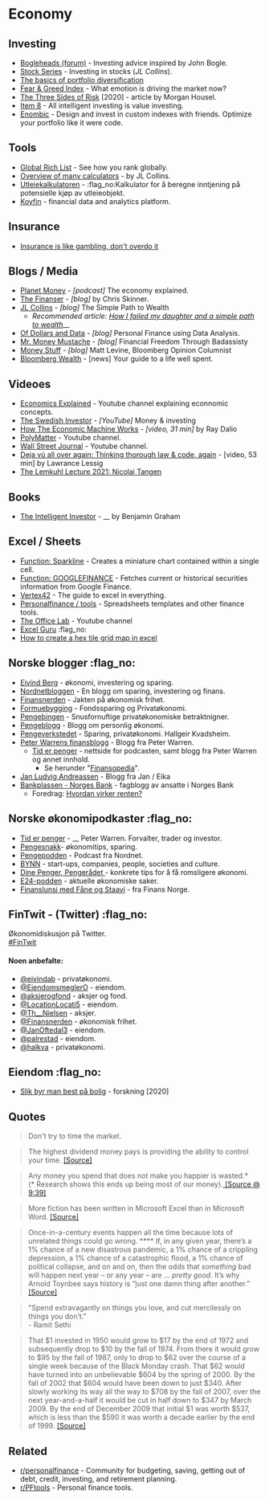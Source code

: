 # Economy

## Investing

* [Bogleheads (forum)](https://www.bogleheads.org/forum/index.php) - Investing advice inspired by John Bogle.
* [Stock Series](https://jlcollinsnh.com/stock-series/) - Investing in stocks (_JL Collins_).
* [The basics of portfolio diversification](https://twitter.com/10kdiver/status/1281968727089573889)
* [Fear & Greed Index](https://money.cnn.com/data/fear-and-greed/) - What emotion is driving the market now?
* [The Three Sides of Risk](https://www.collaborativefund.com/blog/the-three-sides-of-risk/) \[2020] - article by Morgan Housel.
* [Item 8](https://item8.neocities.org) - All intelligent investing is value investing.
* [Enombic](https://enombic.com) - Design and invest in custom indexes with friends. Optimize your portfolio like it were code.

## Tools

* [Global Rich List](http://www.globalrichlist.com) - See how you rank globally.
* [Overview of many calculators](https://jlcollinsnh.com/calculators/) - by JL Collins.
* [Utleiekalkulatoren](http://utleiekalkulatoren.trifektum.no) - :flag\_no:Kalkulator for å beregne inntjening på potensielle kjøp av utleieobjekt.
* [Koyfin](https://www.koyfin.com) - financial data and analytics platform.

## Insurance

* [Insurance is like gambling, don't overdo it](https://blog.viktomas.com/posts/insurance/)

## Blogs / Media

* [Planet Money](https://www.npr.org/sections/money/) - _\[podcast]_ The economy explained.
* [The Finanser](https://blogg.nordnet.no) - _\[blog]_ by Chris Skinner.
* [JL Collins](https://jlcollinsnh.com) - _\[blog]_ The Simple Path to Wealth
  * _Recommended article:_ [_How I failed my daughter and a simple path to wealth_](https://jlcollinsnh.com/2011/06/08/how-i-failed-my-daughter-and-a-simple-path-to-wealth/)__
* [Of Dollars and Data](https://ofdollarsanddata.com) - _\[blog]_ Personal Finance using Data Analysis.
* [Mr. Money Mustache](https://www.mrmoneymustache.com) - _\[blog]_ Financial Freedom Through Badassisty
* [Money Stuff](https://www.bloomberg.com/opinion/authors/ARbTQlRLRjE/matthew-s-levine) - _\[blog]_ Matt Levine, Bloomberg Opinion Columnist
* [Bloomberg Wealth](https://www.bloomberg.com/wealth) - \[news] Your guide to a life well spent.



## Videoes

* [Economics Explained](https://www.youtube.com/channel/UCZ4AMrDcNrfy3X6nsU8-rPg) - Youtube channel explaining econnomic concepts.
* [The Swedish Investor](https://www.youtube.com/channel/UCAeAB8ABXGoGMbXuYPmiu2A) - _\[YouTube]_ Money & investing
* [How The Economic Machine Works](https://www.youtube.com/watch?v=PHe0bXAIuk0) - _\[video, 31 min]_ by Ray Dalio
* [PolyMatter](https://www.youtube.com/channel/UCgNg3vwj3xt7QOrcIDaHdFg) - Youtube channel.
* [Wall Street Journal](https://www.youtube.com/channel/UCK7tptUDHh-RYDsdxO1-5QQ) - Youtube channel.
* [Deja vú all over again: Thinking thorough law & code, again](https://vimeo.com/148665401) - \[video, 53 min] by Lawrance Lessig
* [The Lemkuhl Lecture 2021: Nicolai Tangen](https://www.youtube.com/watch?v=ggUAisQ5IpM)

## Books

* [The Intelligent Investor](https://www.goodreads.com/book/show/106835.The\_Intelligent\_Investor) - __ by Benjamin Graham

## Excel / Sheets

* [Function: Sparkline](https://support.google.com/docs/answer/3093289?hl=en\&ref\_topic=3105411) - Creates a miniature chart contained within a single cell.
* [Function: GOOGLEFINANCE](https://support.google.com/docs/answer/3093281?hl=en) - Fetches current or historical securities information from Google Finance.
* [Vertex42](https://www.vertex42.com) - The guide to excel in everything.
* [Personalfinance / tools](https://www.reddit.com/r/personalfinance/wiki/tools) - Spreadsheets templates and other finance tools.
* [The Office Lab](https://www.youtube.com/channel/UCKsfJnvC-HCoEQEEIKZIzQQ) - Youtube channel
* [Excel Guru](https://www.excelguru.no) :flag\_no:&#x20;
* [How to create a hex tile grid map in excel](https://simplexct.com/how-to-create-a-hex-tile-grid-map-in-excel)

## Norske blogger :flag\_no:&#x20;

* [Eivind Berg](https://www.eivindberg.no) - økonomi, investering og sparing.&#x20;
* [Nordnetbloggen](https://blogg.nordnet.no) - En blogg om sparing, investering og finans.
* [Finansnerden](https://www.finansnerden.no) - Jakten på økonomisk frihet.
* [Formuebygging](https://www.formuebygging.com) - Fondssparing og Privatøkonomi.
* [Pengebingen](https://pengebingen.blogspot.com) - Snusfornuftige privatøkonomiske betraktnigner.
* [Pengeblogg](https://pengeblogg.bloggnorge.com) - Blogg om personlig økonomi.
* [Pengeverkstedet](https://pengeverkstedet.no) - Sparing, privatøkonomi. Hallgeir Kvadsheim.
* [Peter Warrens finansblogg](http://www.peterwarren.no) - Blogg fra Peter Warren.
  * [Tid er penger](https://www.tiderpenger.no) - nettside for podcasten, samt blogg fra Peter Warren og annet innhold.
    * Se herunder "[Finansopedia](https://www.tiderpenger.no/finansopedia/)".
* [Jan Ludvig Andreassen](https://jansblogg.eika.no) - Blogg fra Jan / Eika
* [Bankplassen - Norges Bank](https://bankplassen.norges-bank.no) - fagblogg av ansatte i Norges Bank
  * Foredrag: [Hvordan virker renten?](https://www.norges-bank.no/aktuelt/nyheter-og-hendelser/Foredrag-og-taler/2018/2018-09-25-cme/)

## Norske økonomipodkaster :flag\_no:&#x20;

* [Tid er penger](https://podcasts.apple.com/no/podcast/tid-er-penger-en-podcast-med-peter-warren/id1229260798) - __ Peter Warren. Forvalter, trader og investor.
* [Pengesnakk](https://www.pengesnakk.no)- økonomitips, sparing.
* [Pengepodden](https://www.nordnet.no/blogg/pengepodden/) - Podcast fra Nordnet.
* [BYNN](https://bynorthernnorway.com/category/podcast/) - start-ups, companies, people, societies and culture.
* [Dine Penger, Pengerådet ](https://www.dinepenger.no/pengeradet)- konkrete tips for å få romsligere økonomi.
* [E24-podden](https://e24.no/podcast/e24-podden/) - aktuelle økonomiske saker.
* [Finanslunsj med Fåne og Staavi](https://www.finansnorge.no/aktuelt/nyheter/finanslunsj/) - fra Finans Norge.

## FinTwit - (Twitter) :flag\_no:&#x20;

Økonomidiskusjon på Twitter. \
[#FinTwit](https://twitter.com/hashtag/fintwit?src=hashtag\_click)

#### Noen anbefalte:

* [@eivindab](https://twitter.com/eivindab) - privatøkonomi.
* [@EiendomsmeglerO](https://twitter.com/EiendomsmeglerO) - eiendom.
* [@aksjerogfond](https://twitter.com/aksjerogfond) - aksjer og fond.
* [@LocationLocati5](https://twitter.com/LocationLocati5) - eiendom.
* [@Th\_\_Nielsen](https://twitter.com/Th\_\_Nielsen) - aksjer.
* [@Finansnerden](https://twitter.com/Finansnerden) - økonomisk frihet.
* [@JanOftedal3](https://twitter.com/JanOftedal3) - eiendom.
* [@palrestad](https://twitter.com/palrestad) - eiendom.
* [@halkva](https://twitter.com/halkva) - privatøkonomi.

## Eiendom :flag\_no:&#x20;

* [Slik byr man best på bolig](https://www.samfunnsokonomisk-analyse.no/kronikker/2020/8/17/ny-forskning-knuser-myter-om-budrunder-slik-byr-man-best-p-bolig) - forskning \[2020]

## Quotes

> Don't try to time the market.

> The highest dividend money pays is providing the ability to control your time. [\[Source\]](https://www.collaborativefund.com/blog/financial-advice-for-my-new-daughter/)

> Any money you spend that does not make you happier is wasted.\*\
> (\* Research shows this ends up being most of our money).[ \[Source @ 9:39\]](https://www.youtube.com/watch?v=8-Li\_sFNc4Q)

> More fiction has been written in Microsoft Excel than in Microsoft Word. [\[Source\]](https://ofdollarsanddata.com/what-does-the-stock-market-do-around-election-day/)

> Once-in-a-century events happen all the time because lots of unrelated things could go wrong. **** If, in any given year, there’s a 1% chance of a new disastrous pandemic, a 1% chance of a crippling depression, a 1% chance of a catastrophic flood, a 1% chance of political collapse, and on and on, then the odds that _something_ bad will happen next year – or any year – are … _pretty good_. It’s why Arnold Toynbee says history is “just one damn thing after another.” [\[Source\]](https://www.collaborativefund.com/blog/sure/)

> "Spend extravagantly on things you love, and cut mercilessly on things you don’t." \
> \- Ramit Sethi

> That $1 invested in 1950 would grow to $17 by the end of 1972 and subsequently drop to $10 by the fall of 1974. From there it would grow to $95 by the fall of 1987, only to drop to $62 over the course of a single week because of the Black Monday crash. That $62 would have turned into an unbelievable $604 by the spring of 2000. By the fall of 2002 that $604 would have been down to just $340. After slowly working its way all the way to $708 by the fall of 2007, over the next year-and-a-half it would be cut in half down to $347 by March 2009. By the end of December 2009 that initial $1 was worth $537, which is less than the $590 it was worth a decade earlier by the end of 1999. [\[Source\]](https://awealthofcommonsense.com/2021/07/how-the-stock-market-works-2/)

## Related

* [r/personalfinance](https://www.reddit.com/r/personalfinance/) - Community for budgeting, saving, getting out of debt, credit, investing, and retirement planning.
* [r/PFtools](https://www.reddit.com/r/PFtools/) - Personal finance tools.
